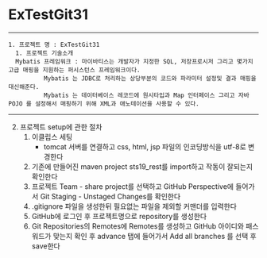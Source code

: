 # ExTestGit31

---
```
1. 프로젝트 명 : ExTestGit31
  1. 프로젝트 기술소개
  Mybatis 프레임워크 : 마이바티스는 개발자가 지정한 SQL, 저장프로시저 그리고 몇가지 고급 매핑을 지원하는 퍼시스턴스 프레임워크이다. 
          Mybatis 는 JDBC로 처리하는 상당부분의 코드와 파라미터 설정및 결과 매핑을 대신해준다.
          Mybatis 는 데이터베이스 레코드에 원시타입과 Map 인터페이스 그리고 자바 POJO 를 설정해서 매핑하기 위해 XML과 애노테이션을 사용할 수 있다.
```

---
2. 프로젝트 setup에 관한 절차
   1. 이클립스 세팅
      - tomcat 서버를 연결하고 css, html, jsp 파일의 인코딩방식을 utf-8로 변경한다
   2. 기존에 만들어진 maven project sts19_rest를 import하고 작동이 잘되는지 확인한다
   3. 프로젝트 Team - share project를 선택하고 GitHub Perspective에 들어가서 Git Staging - Unstaged Changes를 확인한다
   4. .gitignore 파일을 생성한뒤 필요없는 파일을 제외할 커맨더를 입력한다
   5. GitHub에 로그인 후 프로젝트명으로 repository를 생성한다
   6. Git Repositories의 Remotes에 Remotes를 생성하고 GitHub 아이디와 패스워드가 맞는지 확인 후 advance 탭에 들어가서 Add all branches 를 선택 후 save한다
   
   

